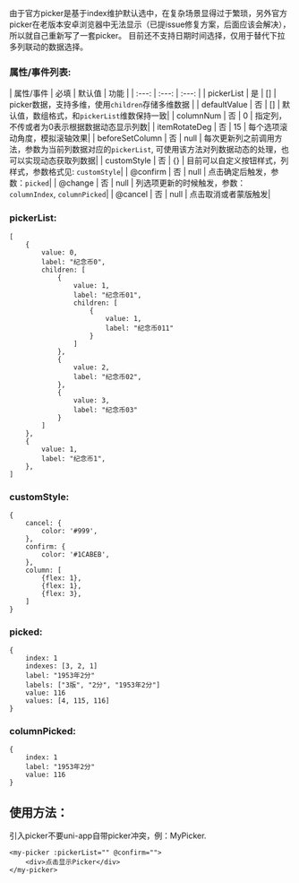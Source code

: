 
由于官方picker是基于index维护默认选中，在复杂场景显得过于繁琐，另外官方picker在老版本安卓浏览器中无法显示（已提issue修复方案，后面应该会解决），所以就自己重新写了一套picker。
目前还不支持日期时间选择，仅用于替代下拉多列联动的数据选择。
### 属性/事件列表:
| 属性/事件        | 必填 |  默认值   |  功能  |
| :---:    | :---:  | :---:  |
| pickerList  | 是 |   []     | picker数据，支持多维，使用`children`存储多维数据  |
| defaultValue |   否   |   []   | 默认值，数组格式，和`pickerList`维数保持一致|
| columnNum |   否   |   0   | 指定列，不传或者为0表示根据数据动态显示列数|
| itemRotateDeg |   否   |   15   | 每个选项滚动角度，模拟滚轴效果|
| beforeSetColumn |   否   |   null   | 每次更新列之前调用方法，参数为当前列数据对应的`pickerList`, 可使用该方法对列数据动态的处理，也可以实现动态获取列数据|
| customStyle |   否   |   {}   | 目前可以自定义按钮样式，列样式，参数格式见: `customStyle`|
| @confirm |   否   |   null   | 点击确定后触发，参数：`picked`|
| @change |   否   |   null   | 列选项更新的时候触发，参数：`columnIndex`, `columnPicked`|
| @cancel |   否   |   null   | 点击取消或者蒙版触发|

### pickerList:
```
[
    {
        value: 0,
        label: "纪念币0",
        children: [
            {
                value: 1,
                label: "纪念币01",
                children: [
                    {
                        value: 1,
                        label: "纪念币011"
                    }
                ]
            },
            {
                value: 2,
                label: "纪念币02",
            },
            {
                value: 3,
                label: "纪念币03"
            }
        ]
    },
    {
        value: 1,
        label: "纪念币1",
    },
]
```

### customStyle:
```
{
    cancel: {
        color: '#999',
    },
    confirm: {
        color: '#1CABEB',
    },
    column: [
        {flex: 1},
        {flex: 1},
        {flex: 3},
    ]
}
```

### picked:
```
{
    index: 1
    indexes: [3, 2, 1]
    label: "1953年2分"
    labels: ["3版", "2分", "1953年2分"]
    value: 116
    values: [4, 115, 116]
}
```

### columnPicked:
```
{
    index: 1
    label: "1953年2分"
    value: 116
}
```


## 使用方法：
引入picker不要uni-app自带picker冲突，例：MyPicker.
```
<my-picker :pickerList="" @confirm="">
    <div>点击显示Picker</div>
</my-picker>
```


